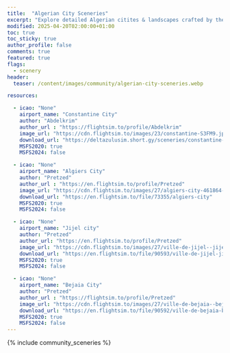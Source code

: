 ```yaml
---
title:  "Algerian City Sceneries"
excerpt: "Explore detailed Algerian citites & landscapes crafted by the community. Fly immersive & realistic sceneries!"
modified: 2025-04-20T02:00:00+01:00
toc: true
toc_sticky: true
author_profile: false
comments: true
featured: true
flags:
  - scenery
header:
  teaser: /content/images/community/algerian-city-sceneries.webp

resources:

  - icao: "None"
    airport_name: "Constantine City"
    author: "Abdelkrim"
    author_url : "https://flightsim.to/profile/Abdelkrim"
    image_url: "https://cdn.flightsim.to/images/23/constantine-S3FM9.jpg?width=1400"
    download_url: "https://deltazulusim.short.gy/sceneries/constantine-city"
    MSFS2020: true
    MSFS2024: false

  - icao: "None"
    airport_name: "Algiers City"
    author: "Pretzed"
    author_url : "https://en.flightsim.to/profile/Pretzed"
    image_url: "https://cdn.flightsim.to/images/27/algiers-city-461864-1743285026-2i1K3.jpg?width=1400"
    download_url: "https://en.flightsim.to/file/73355/algiers-city"
    MSFS2020: true
    MSFS2024: false

  - icao: "None"
    airport_name: "Jijel city"
    author: "Pretzed"
    author_url: "https://en.flightsim.to/profile/Pretzed"
    image_url: "https://cdn.flightsim.to/images/27/ville-de-jijel--jijel-city-461864-1743333818-Lf1pI.jpg?width=1400"
    download_url: "https://en.flightsim.to/file/90593/ville-de-jijel-jijel-city"
    MSFS2020: true
    MSFS2024: false

  - icao: "None"
    airport_name: "Bejaia City"
    author: "Pretzed"
    author_url : "https://flightsim.to/profile/Pretzed"
    image_url: "https://cdn.flightsim.to/images/27/ville-de-bejaia--bejaia-city-461864-1743333352-Kvj16.jpg?width=1400"
    download_url: "https://en.flightsim.to/file/90592/ville-de-bejaia-bejaia-city"
    MSFS2020: true
    MSFS2024: false
---
```


{% include community_sceneries %}
